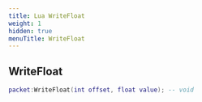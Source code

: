 ```yaml
---
title: Lua WriteFloat
weight: 1
hidden: true
menuTitle: WriteFloat
---
```

## WriteFloat
```lua
packet:WriteFloat(int offset, float value); -- void
```